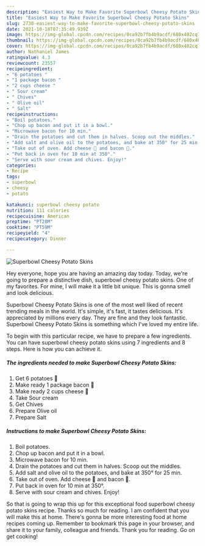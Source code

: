```yaml
---
description: "Easiest Way to Make Favorite Superbowl Cheesy Potato Skins"
title: "Easiest Way to Make Favorite Superbowl Cheesy Potato Skins"
slug: 2738-easiest-way-to-make-favorite-superbowl-cheesy-potato-skins
date: 2021-10-18T07:35:49.939Z
image: https://img-global.cpcdn.com/recipes/0ca92b7fb4b9acdf/680x482cq70/superbowl-cheesy-potato-skins-recipe-main-photo.jpg
thumbnail: https://img-global.cpcdn.com/recipes/0ca92b7fb4b9acdf/680x482cq70/superbowl-cheesy-potato-skins-recipe-main-photo.jpg
cover: https://img-global.cpcdn.com/recipes/0ca92b7fb4b9acdf/680x482cq70/superbowl-cheesy-potato-skins-recipe-main-photo.jpg
author: Nathaniel James
ratingvalue: 4.3
reviewcount: 23557
recipeingredient:
- "6 potatoes "
- "1 package bacon "
- "2 cups cheese "
- " Sour cream"
- " Chives"
- " Olive oil"
- " Salt"
recipeinstructions:
- "Boil potatoes."
- "Chop up bacon and put it in a bowl."
- "Microwave bacon for 10 min."
- "Drain the potatoes and cut them in halves. Scoop out the middles."
- "Add salt and olive oil to the potatoes, and bake at 350° for 25 min."
- "Take out of oven. Add cheese 🧀 and bacon 🥓."
- "Put back in oven for 10 min at 350°."
- "Serve with sour cream and chives. Enjoy!"
categories:
- Recipe
tags:
- superbowl
- cheesy
- potato

katakunci: superbowl cheesy potato 
nutrition: 111 calories
recipecuisine: American
preptime: "PT28M"
cooktime: "PT59M"
recipeyield: "4"
recipecategory: Dinner

---
```



![Superbowl Cheesy Potato Skins](https://img-global.cpcdn.com/recipes/0ca92b7fb4b9acdf/680x482cq70/superbowl-cheesy-potato-skins-recipe-main-photo.jpg)

Hey everyone, hope you are having an amazing day today. Today, we're going to prepare a distinctive dish, superbowl cheesy potato skins. One of my favorites. For mine, I will make it a little bit unique. This is gonna smell and look delicious.

Superbowl Cheesy Potato Skins is one of the most well liked of recent trending meals in the world. It's simple, it's fast, it tastes delicious. It's appreciated by millions every day. They are fine and they look fantastic. Superbowl Cheesy Potato Skins is something which I've loved my entire life.




To begin with this particular recipe, we have to prepare a few ingredients. You can have superbowl cheesy potato skins using 7 ingredients and 8 steps. Here is how you can achieve it.

<!--inarticleads1-->

##### The ingredients needed to make Superbowl Cheesy Potato Skins:

1. Get 6 potatoes 🥔
1. Make ready 1 package bacon 🥓
1. Make ready 2 cups cheese 🧀
1. Take  Sour cream
1. Get  Chives
1. Prepare  Olive oil
1. Prepare  Salt




<!--inarticleads2-->

##### Instructions to make Superbowl Cheesy Potato Skins:

1. Boil potatoes.
1. Chop up bacon and put it in a bowl.
1. Microwave bacon for 10 min.
1. Drain the potatoes and cut them in halves. Scoop out the middles.
1. Add salt and olive oil to the potatoes, and bake at 350° for 25 min.
1. Take out of oven. Add cheese 🧀 and bacon 🥓.
1. Put back in oven for 10 min at 350°.
1. Serve with sour cream and chives. Enjoy!




So that is going to wrap this up for this exceptional food superbowl cheesy potato skins recipe. Thanks so much for reading. I am confident that you will make this at home. There's gonna be more interesting food at home recipes coming up. Remember to bookmark this page in your browser, and share it to your family, colleague and friends. Thank you for reading. Go on get cooking!
